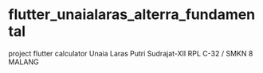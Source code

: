 # flutter_unaialaras_alterra_fundamental
project flutter calculator Unaia Laras Putri Sudrajat-XII RPL C-32 / SMKN 8 MALANG
